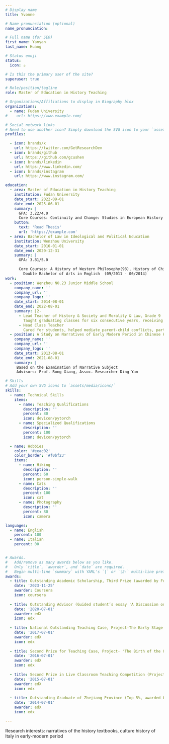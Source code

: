```yaml
---
# Display name
title: Yvonne

# Name pronunciation (optional)
name_pronunciation:  

# Full name (for SEO)
first_name: Yanyan
last_name: Huang

# Status emoji
status:
  icon: ☕️

# Is this the primary user of the site?
superuser: true

# Role/position/tagline
role: Master of Education in History Teaching

# Organizations/Affiliations to display in Biography blox
organizations:
  - name: Fudan University
#    url: https://www.example.com/

# Social network links
# Need to use another icon? Simply download the SVG icon to your `assets/media/icons/` folder.
profiles:

  - icon: brands/x
    url: https://twitter.com/GetResearchDev
  - icon: brands/github
    url: https://github.com/gcushen
  - icon: brands/linkedin
    url: https://www.linkedin.com/
  - icon: brands/instagram
    url: https://www.instagram.com/

education:
  - area: Master of Education in History Teaching
    institution: Fudan University
    date_start: 2022-09-01
    date_end: 2025-06-01
    summary: |
      GPA: 3.22/4.0 
      Core Courses: Continuity and Change: Studies in European History 1000-1750, Contemporary Western Historiography
    button:
      text: 'Read Thesis'
      url: 'https://example.com'
  - area: Bachelor of Law in Ideological and Political Education
    institution: Wenzhou University
    date_start: 2016-01-01
    date_end: 2020-12-31
    summary: |
      GPA: 3.81/5.0 

      Core Courses: A History of Western Philosophy(93), History of Chinese Law(90),World History(86)
        Double Bachelor of Arts in Emglish  (09/2011 - 06/2014)
work:
  - position: Wenzhou NO.23 Junior Middle School
    company_name: ''
    company_url: ''
    company_logo: ''
    date_start: 2014-08-01
    date_end: 2022-08-01
    summary: |2-
      - Lead Teacher of History & Society and Morality & Law, Grade 9
        Taught graduating classes for six consecutive years, receiving recognition as an 'Outstanding Teacher.' Delivered two public lessons on the topics "Global Resource Issues" and "Addressing China's Resource Issues,"(organized by the Wenzhou Lucheng District Institute of Education Research) ；Classroom recording of the project "The Early Stage of Socialist Construction" was featured on the official national education platform "Xuexi Qiangguo."
      - Head Class Teacher
        Cared for students, helped mediate parent-child conflicts, particularly supporting a student who was a victim of domestic violence.
  - position: A Study on Narratives of Early Modern Period in Chinese High School History Textbooks
    company_name: ''
    company_url: ''
    company_logo: ''
    date_start: 2013-08-01
    date_end: 2021-08-01
    summary: |
     Based on the Examination of Narrative Subject                                     Fudan University
     Advisors: Prof. Rong Xiang, Assoc. Researcher Ding Yan                   	Sept. 2023 - Dec. 2024

# Skills
# Add your own SVG icons to `assets/media/icons/`
skills:
  - name: Technical Skills
    items:
      - name: Teaching Qualifications
        description: ''
        percent: 80
        icon: devicon/pytorch
      - name: Specialized Qualifications
        description: ''
        percent: 100
        icon: devicon/pytorch

  - name: Hobbies
    color: '#eeac02'
    color_border: '#f0bf23'
    items:
      - name: Hiking
        description: ''
        percent: 60
        icon: person-simple-walk
      - name: Cats
        description: ''
        percent: 100
        icon: cat
      - name: Photography
        description: ''
        percent: 80
        icon: camera

languages:
  - name: English
    percent: 100
  - name: Italian
    percent: 00


# Awards.
#   Add/remove as many awards below as you like.
#   Only `title`, `awarder`, and `date` are required.
#   Begin multi-line `summary` with YAML's `|` or `|2-` multi-line prefix and indent 2 spaces below.
awards:
  - title: Outstanding Academic Scholarship, Third Prize (awarded by Fudan University)
    date: '2023-11-25'
    awarder: Coursera
    icon: coursera
    
  - title: Outstanding Advisor (Guided student’s essay 'A Discussion on the Historical Impact of Epidemics' , awarded by the Chinese Society of Education)
    date: '2020-07-01'
    awarder: edX
    icon: edx
      
  - title: National Outstanding Teaching Case, Project-The Early Stage of Socialist Construction(Top 1%, highest honor of its kind, awarded by the Ministry of Education of China)
    date: '2017-07-01'
    awarder: edX
    icon: edx
    
  - title: Second Prize for Teaching Case, Project- "The Birth of the United States" ( awarded by the Wenzhou Institute of Education Research)
    date: '2016-07-01'
    awarder: edX
    icon: edx
    
  - title: Second Prize in Live Classroom Teaching Competition (Project- 'The Discovery of the Individual'), organized by the Wenzhou Institute of Education Research.
    date: '2015-07-01'
    awarder: edX
    icon: edx
    
  - title: Outstanding Graduate of Zhejiang Province (Top 5%, awarded by the Zhejiang Provincial Department of Education)
    date: '2014-07-01'
    awarder: edX
    icon: edx

---
```


Research interests: narratives of the history textbooks, culture history of Italy in early-modern period